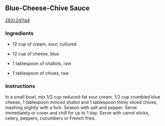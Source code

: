 ## Blue-Cheese-Chive Sauce

[282c2d11a4](http://www.food.com/recipe/blue-cheese-chive-sauce-501517)

### Ingredients

 - 12 cup of cream, sour, cultured

 - 12 cup of cheese, blue

 - 1 tablespoon of shallots, raw

 - 1 tablespoon of chives, raw

### Instructions

In a small bowl, mix 1/2 cup reduced-fat sour cream, 1/2 cup crumbled blue cheese, 1 tablespoon minced shallot and 1 tablespoon thinly sliced chives, mashing slightly with a fork. Season with salt and pepper. Serve immediately or cover and chill for up to 1 day. Serve with carrot sticks, celery, peppers, cucumbers or French fries.